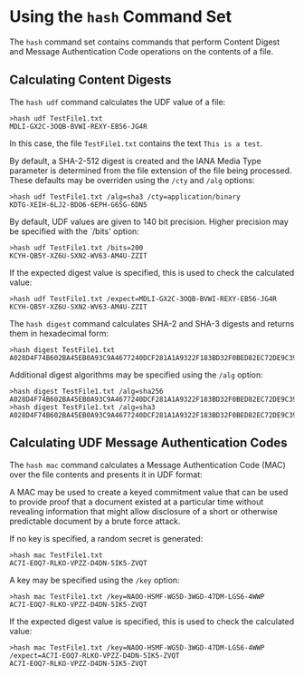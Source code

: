 # Using the `hash` Command Set

The `hash` command set contains commands that perform Content Digest and 
Message Authentication Code operations on the contents of a file.

## Calculating Content Digests

The `hash udf`  command calculates the UDF value of a file:


````
>hash udf TestFile1.txt
MDLI-GX2C-3OQB-BVWI-REXY-EB56-JG4R
````

In this case, the file `TestFile1.txt` contains the text `This is a test`.

By default, a SHA-2-512 digest is created and the IANA Media Type parameter is
determined from the file extension of the file being processed. These defaults
may be overriden using the `/cty` and `/alg` options:


````
>hash udf TestFile1.txt /alg=sha3 /cty=application/binary
KDTG-XEIH-6LJ2-BDO6-6EPH-G65G-6DN5
````

By default, UDF values are given to 140 bit precision. Higher precision may be
specified with the `/bits' option:


````
>hash udf TestFile1.txt /bits=200
KCYH-QB5Y-XZ6U-SXN2-WV63-AM4U-ZZIT
````

If the expected digest value is specified, this is used to check the calculated value:


````
>hash udf TestFile1.txt /expect=MDLI-GX2C-3OQB-BVWI-REXY-EB56-JG4R
KCYH-QB5Y-XZ6U-SXN2-WV63-AM4U-ZZIT
````

The `hash digest`  command calculates SHA-2 and SHA-3 digests and
returns them in hexadecimal form:


````
>hash digest TestFile1.txt
A028D4F74B602BA45EB0A93C9A4677240DCF281A1A9322F183BD32F0BED82EC72DE9C3957B2F4C9A1CCF7ED14F85D73498DF38017E703D47EBB9F0B3BF116F69
````

Additional digest algorithms may be specified using the `/alg` option:


````
>hash digest TestFile1.txt /alg=sha256
A028D4F74B602BA45EB0A93C9A4677240DCF281A1A9322F183BD32F0BED82EC72DE9C3957B2F4C9A1CCF7ED14F85D73498DF38017E703D47EBB9F0B3BF116F69
>hash digest TestFile1.txt /alg=sha3
A028D4F74B602BA45EB0A93C9A4677240DCF281A1A9322F183BD32F0BED82EC72DE9C3957B2F4C9A1CCF7ED14F85D73498DF38017E703D47EBB9F0B3BF116F69
````

## Calculating UDF Message Authentication Codes

The `hash mac` command calculates a Message Authentication Code (MAC)
over the file contents and presents it in UDF format:

A MAC may be used to create a keyed commitment value that can be used to provide
proof that a document existed at a particular time without revealing information 
that might allow disclosure of a short or otherwise predictable document by a 
brute force attack.

If no key is specified, a random secret is generated:


````
>hash mac TestFile1.txt
AC7I-EOQ7-RLKO-VPZZ-D4DN-5IK5-ZVQT
````

A key may be specified using the `/key` option:


````
>hash mac TestFile1.txt /key=NAOO-HSMF-WG5D-3WGD-47DM-LGS6-4WWP
AC7I-EOQ7-RLKO-VPZZ-D4DN-5IK5-ZVQT
````

If the expected digest value is specified, this is used to check the calculated value:



````
>hash mac TestFile1.txt /key=NAOO-HSMF-WG5D-3WGD-47DM-LGS6-4WWP /expect=AC7I-EOQ7-RLKO-VPZZ-D4DN-5IK5-ZVQT
AC7I-EOQ7-RLKO-VPZZ-D4DN-5IK5-ZVQT
````


